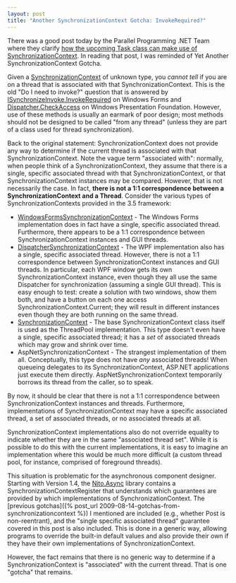 ```yaml
---
layout: post
title: "Another SynchronizationContext Gotcha: InvokeRequired?"
---
```

There was a good post today by the Parallel Programming .NET Team where they clarify [how the upcoming Task class can make use of SynchronizationContext](http://blogs.msdn.com/pfxteam/archive/2009/09/22/9898090.aspx). In reading that post, I was reminded of Yet Another SynchronizationContext Gotcha.



Given a [SynchronizationContext](http://msdn.microsoft.com/en-us/library/system.threading.synchronizationcontext.aspx) of unknown type, you _cannot tell_ if you are on a thread that is associated with that SynchronizationContext. This is the old "Do I need to invoke?" question that is answered by [ISynchronizeInvoke.InvokeRequired](http://msdn.microsoft.com/en-us/library/system.componentmodel.isynchronizeinvoke.invokerequired.aspx) on Windows Forms and [Dispatcher.CheckAccess](http://msdn.microsoft.com/en-us/library/system.windows.threading.dispatcher.checkaccess.aspx) on Windows Presentation Foundation. However, use of these methods is usually an earmark of poor design; most methods should not be designed to be called "from any thread" (unless they are part of a class used for thread synchronization).



Back to the original statement: SynchronizationContext does not provide any way to determine if the current thread is associated with that SynchronizationContext. Note the vague term "associated with": normally, when people think of a SynchronizationContext, they assume that there is a single, specific associated thread with that SynchronizationContext, or that SynchronizationContext instances may be compared. However, that is not necessarily the case. In fact, **there is not a 1:1 correspondence between a SynchronizationContext and a Thread**. Consider the various types of SynchronizationContexts provided in the 3.5 framework:




- [WindowsFormsSynchronizationContext](http://msdn.microsoft.com/en-us/library/system.windows.forms.windowsformssynchronizationcontext.aspx) - The Windows Forms implementation does in fact have a single, specific associated thread. Furthermore, there appears to be a 1:1 correspondence between SynchronizationContext instances and GUI threads.
- [DispatcherSynchronizationContext](http://msdn.microsoft.com/en-us/library/system.windows.threading.dispatchersynchronizationcontext.aspx) - The WPF implementation also has a single, specific associated thread. However, there is not a 1:1 correspondence between SynchronizationContext instances and GUI threads. In particular, each WPF window gets its own SynchronizationContext instance, even though they all use the same Dispatcher for synchronization (assuming a single GUI thread). This is easy enough to test: create a solution with two windows, show them both, and have a button on each one access SynchronizationContext.Current; they will result in different instances even though they are both running on the same thread.
- [SynchronizationContext](http://msdn.microsoft.com/en-us/library/system.threading.synchronizationcontext.aspx) - The base SynchronizationContext class itself is used as the ThreadPool implementation. This type doesn't even have a single, specific associated thread; it has a _set_ of associated threads which may grow and shrink over time.
- AspNetSynchronizationContext - The strangest implementation of them all. Conceptually, this type does not have _any_ associated threads! When queueing delegates to its SynchronizationContext, ASP.NET applications just execute them directly. AspNetSynchronizationContext temporarily borrows its thread from the caller, so to speak.


By now, it should be clear that there is not a 1:1 correspondence between SynchronizationContext instances and threads. Furthermore, implementations of SynchronizationContext may have a specific associated thread, a set of associated threads, or no associated threads at all.



SynchronizationContext implementations also do not override equality to indicate whether they are in the same "associated thread set". While it is possible to do this with the current implementations, it is easy to imagine an implementation where this would be much more difficult (a custom thread pool, for instance, comprised of foreground threads).



This situation is problematic for the asynchronous component designer. Starting with Version 1.4, the [Nito.Async](http://www.codeplex.com/NitoAsync) library contains a SynchronizationContextRegister that understands which guarantees are provided by which implementations of SynchronizationContext. The [previous gotchas]({% post_url 2009-08-14-gotchas-from-synchronizationcontext %}) I mentioned are included (e.g., whether Post is non-reentrant), and the "single specific associated thread" guarantee covered in this post is also included. This is done in a generic way, allowing programs to override the built-in default values and also provide their own if they have their own implementations of SynchronizationContext.



However, the fact remains that there is no generic way to determine if a SynchronizationContext is "associated" with the current thread. That is one "gotcha" that remains.

